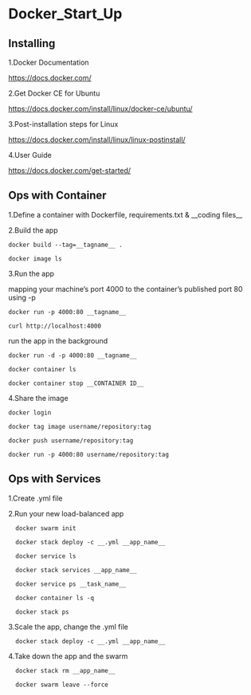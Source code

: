 # Docker_Start_Up

## Installing

1.Docker Documentation

  https://docs.docker.com/

2.Get Docker CE for Ubuntu

  https://docs.docker.com/install/linux/docker-ce/ubuntu/

3.Post-installation steps for Linux

  https://docs.docker.com/install/linux/linux-postinstall/ 

4.User Guide 

  https://docs.docker.com/get-started/
  

## Ops with Container

1.Define a container with Dockerfile, requirements.txt & \_\_coding files\_\_

2.Build the app
    
    docker build --tag=__tagname__ .
    
    docker image ls
    
3.Run the app

  mapping your machine’s port 4000 to the container’s published port 80 using -p

    docker run -p 4000:80 __tagname__
    
    curl http://localhost:4000
    
  run the app in the background
    
    docker run -d -p 4000:80 __tagname__
    
    docker container ls
    
    docker container stop __CONTAINER ID__
    
 4.Share the image
 
    docker login
    
    docker tag image username/repository:tag
    
    docker push username/repository:tag
    
    docker run -p 4000:80 username/repository:tag
  
## Ops with Services

  1.Create .yml file
  
  2.Run your new load-balanced app
      
      docker swarm init
      
      docker stack deploy -c __.yml __app_name__
      
      docker service ls
      
      docker stack services __app_name__
      
      docker service ps __task_name__
      
      docker container ls -q
      
      docker stack ps
   
   3.Scale the app, change the .yml file
   
      docker stack deploy -c __.yml __app_name__
      
   4.Take down the app and the swarm
   
      docker stack rm __app_name__
      
      docker swarm leave --force
